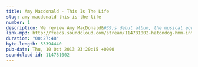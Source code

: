 ```yaml
---
title: Amy Macdonald - This Is The Life
slug: amy-macdonald-this-is-the-life
number: 1
description: We review Amy MacDonald&#39;s debut album, the musical equivalent of a hypocritical can of pringles.
link-mp3: http://feeds.soundcloud.com/stream/114781002-hatondog-hmm-interesting-choice-this-is.mp3
duration: "00:27:48"
byte-length: 53394440
pub-date: Thu, 10 Oct 2013 23:20:15 +0000
soundcloud-id: 114781002
---
```

